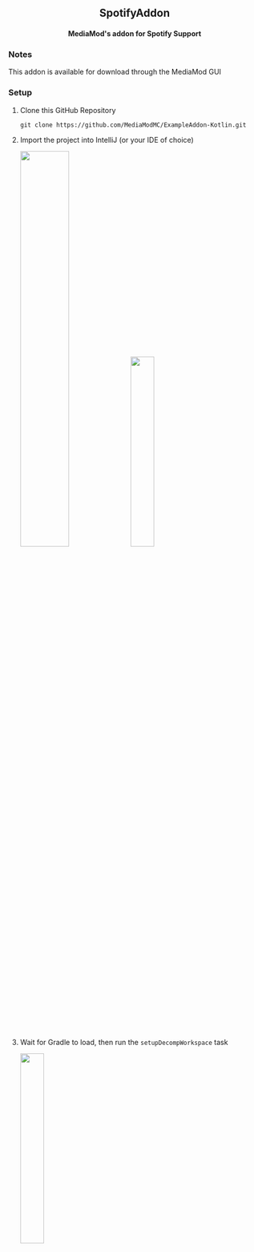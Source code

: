 <div align="center">

## SpotifyAddon

#### MediaMod's addon for Spotify Support

</div>

### Notes

This addon is available for download through the MediaMod GUI

### Setup

1. Clone this GitHub Repository
    ```
    git clone https://github.com/MediaModMC/ExampleAddon-Kotlin.git
    ```

2. Import the project into IntelliJ (or your IDE of choice)
   <div>
      <img src="https://cdn.discordapp.com/attachments/806461073199988737/817728961248362516/unknown.png" width="45%">
      <img src="https://cdn.discordapp.com/attachments/806461073199988737/817729124268769290/unknown.png" width="31.2%">
   </div>

3. Wait for Gradle to load, then run the ``setupDecompWorkspace`` task
   <div>
      <img src="https://cdn.discordapp.com/attachments/806461073199988737/817730572528910396/unknown.png" width="31.2%">
   </div>

